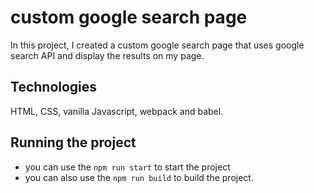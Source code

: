 # custom google search page
In this project, I created a custom google search page that uses google search API and display the results on my page.

## Technologies
HTML, CSS, vanilla Javascript, webpack and babel.

## Running the project
- you can use the `npm run start` to start the project
- you can also use the `npm run build` to build the project.

